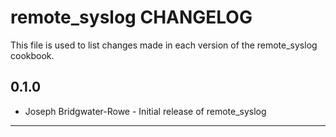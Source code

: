 remote_syslog CHANGELOG
=======================

This file is used to list changes made in each version of the remote_syslog cookbook.

0.1.0
-----
- Joseph Bridgwater-Rowe - Initial release of remote_syslog

- - -
